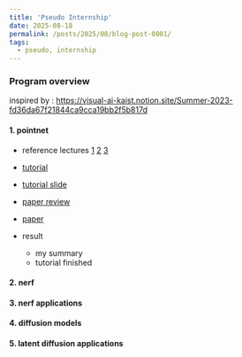 ```yaml
---
title: 'Pseudo Internship'
date: 2025-08-18
permalink: /posts/2025/08/blog-post-0001/
tags:
  - pseudo, internship
---
```



### Program overview
inspired by : https://visual-ai-kaist.notion.site/Summer-2023-fd36da67f21844ca9cca19bb2f5b817d

#### 1. pointnet
- reference lectures [1](https://www.youtube.com/watch?v=5nwCq8KONRo) [2](https://www.youtube.com/watch?v=4iz_SITZOE4) [3](https://www.youtube.com/watch?v=0oE_S18G8GQ)
- [tutorial](https://github.com/KAIST-Visual-AI-Group/CS479-Assignment-PointNet)
- [tutorial slide](https://onedrive.live.com/?redeem=aHR0cHM6Ly8xZHJ2Lm1zL2IvYy82MDU2MjAyM2I2NjQwMjgyL0VlRkFoWV9LRWRaSmduN3RaWlZKWnNzQlExUVlmMktLb3BDMUt3Mkpjd05KNmc%5FZT1aY3A3cmY&cid=60562023B6640282&id=60562023B6640282%21s8f8540e111ca49d6827eed65954966cb&parId=60562023B6640282%21s2c0bb77881d340278e5d198fe134000d&o=OneUp)
- [paper review](https://visual-ai-kaist.notion.site/Tutorial-1-PointNet-12e12629c85e40779f18633f1e7144b7)
- [paper](https://arxiv.org/abs/1612.00593)

- result
  - my summary
  - tutorial finished

#### 2. nerf
#### 3. nerf applications
#### 4. diffusion models
#### 5. latent diffusion applications

